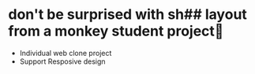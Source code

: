 # don't be surprised with sh## layout from a monkey student project🦍
- Individual web clone project
- Support Resposive design

